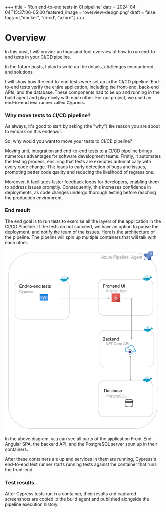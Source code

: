 +++
title = 'Run end-to-end tests in CI pipeline'
date = 2024-04-04T15:37:06-05:00
featured_image = 'overview-design.png'
draft = false
tags = ["docker", "ci-cd", "azure"]
+++

# Overview
In this post, I will provide an thousand foot overview of how to run end-to-end tests in your CI/CD pipeline.

In the future posts, I plan to write up the details, challenges encountered, and solutions.

I will show how the end-to-end tests were set up in the CI/CD pipeline.
End-to-end tests verify the entire application, including the front-end, back-end APIs, and the database.
These components had to be up and running in the build agent and play nicely with each other.
For our project, we used an end-to-end test runner called Cypress.
### Why move tests to CI/CD pipeline?

As always, it's good to start by asking (the "why") the reason you are about to embark on this endeavor. 

So, why would you want to move your tests to CI/CD pipeline?

Moving unit, integration and end-to-end tests to a CI/CD pipeline brings numerous advantages for software development teams. 
Firstly, it automates the testing process, ensuring that tests are executed automatically with every code change. 
This leads to early detection of bugs and issues, promoting better code quality and reducing the likelihood of regressions.

Moreover, it facilitates faster feedback loops for developers, enabling them to address issues promptly.
Consequently, this increases confidence in deployments, as code changes undergo thorough testing before reaching the production environment.

### End result

The end goal is to run tests to exercise all the layers of the application in the CI/CD Pipeline.
If the tests do not succeed, we have an option to pause the deployment, and notify the team of the issues.
Here is the architecture of the pipeline. The pipeline will spin up multiple containers that will talk with each other.


![](overview-design.png)





In the above diagram, you can see all parts of the application Front-End Angular SPA, the backend API, and the PostgreSQL server spun up in their containers.

After these containers are up and services in them are running, Cypress's end-to-end test runner starts running tests against the container that runs the front-end.

### Test results
After Cypress tests run in a container, their results and captured screenshots are copied to the build agent and published alongside the pipeline execution history.

